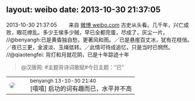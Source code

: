 layout: weibo
date: 2013-10-30 21:37:05
---
<meta name="referrer" content="no-referrer" />

2013-10-30 21:37:05  &nbsp;&nbsp;&nbsp;&nbsp;&nbsp;&nbsp; 来自 <a href="http://weibo.com/" rel="nofollow">微博 weibo.com</a>
古史从头看。几千年，兴亡成败，眼花缭乱。多少王侯多少贼，早已全都完蛋，尽成了，灰尘一片。 //@benyangh:已是黄昏独自愁，更著风和雨。／已是悬崖百丈冰，犹有花枝俏。／夜已三更，金波淡、玉绳低转。／此情可待成追忆，只是当时已惘然。 //@qiaotengfei: 背灯和月就花阴，已是十年踪迹十年️
>  @汉唐网: #主题背诗词歌赋#今日主题：“已” ​​​

<table style="width: 100%;">
  <tr>
    <td style="width: 40px;"><img style="border-radius:50%" src="https://tva1.sinaimg.cn/crop.296.450.921.921.50/71d749a6jw1ed6em798pyj216o16otmk.jpg?KID=imgbed,tva&Expires=1624465787&ssig=tOy7IRHqPF"></td>
    <td colspan="2"><small>benyangh 13-10-30 21:40</small><br/>[嘻嘻] 启功的词有趣而已，水平并不高</td>
  </tr>
</table>
